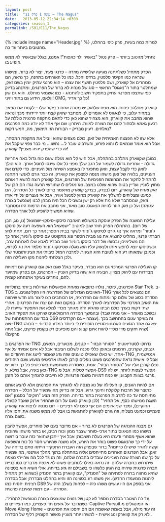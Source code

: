 ```yaml
---
layout: post
title:  "עונה 1 פרק 11 – The Nagus"
date:   2013-05-12 22:34:14 +0300
categories: season_1
permalink: /S01/E11/The_Nagus
---
```

{% include image name="Header.jpg" %}
למרות כמה בעיות, פרק כיפי בהחלט, מהטובים ביותר עד כה.

נתחיל מהטוב ביותר – פרק נטול "באשיר ילד כאפות"! אמנם, בגלל שבאשיר לא ממש הופיע בו.

הפרק מתחיל כשלתחנה מגיעה שלישייה מוזרה – פרנגי צעיר, יצור לא ברור, ומישהו שנראה כמו הקיסר פלפטין, ברדס והכל. כמו כל האורחים בתחנה, כך נראה, הם ממהרים אל קווארק, ושם פלפטין חושף את עצמו – הוא פרנגי עתיק יומין בשם זאק, שמחלטר בתור ה"נאגוס" הראשי – סוג של מנהיג לא ברור של הפרנגים, ומתנהג בדיוק כפי שתצפו מפרנגי עתיק בתפקיד חשוב להתנהג - כמו אשמאי מוחלט. והוא גם שון וולאס, הידוע גם בתור ויזיני! OMG, כל כך אדיר! 

קווארק מתלהב פחות. הוא מניח שלזאק יש מטרה אחת בביקור שלו – לקנות את הפאב במחיר עלוב, כי לנאגוס לא אומרים לו. מסתבר שזאק קצת יותר ידידותי מכך ונראה שהוא מחבב את קווארק; הוא מצהיר שהוא כאן כדי לתאם מתקפה פרנגית כוללת על רבעון גאמא ולסחור להם את הצורה למוות. היתרון: שם אף אחד לא יודע כמה הפרנגים נאלחים. רעיון מבריק – הבורות הזו תימשך, מה, חמש דקות?

אלא שזו לא הפצצה האמיתית של זאק. כולם מצפים שהוא יוביל את מתקפת המסחר, אבל הוא אומר שנמאס לו והוא פורש, והשרביט עובר ל... נחשו... מי כבר צפוי שיקבל את זה כדי שהפרק יהיה מעניין? קווארק!

כמובן שקווארק מתלהב בהתחלה, אבל חיש קל הוא מגלה שעם כוח גדול באה אחריות גדולה – אחריות גדולה לשמור על הגב שלך מפני כל אלו שינסו לחסל אותך. הוא הולך לזאק כדי לקבל עצות, וזאק מתפגר לו באמצע השיחה מול העיניים. כדי לקדם את העניינים, בלוויה של זאק מישהו מנסה לפצפץ את קווארק. זה כבר גורם לאנשי התחנה להתחיל לחקור את המהומות הפנימיות של הפרנגים, אבל קווארק רוצה להשאיר אותם מחוץ לעניין ועדיין בטוח שהוא שולט במצב. ואז מגלים לו שחורשי הרעה נגדו הם הבן של זאק ואחיו של קווארק, רום (בצדק, בצדק; קווארק מתעמר ברום לאורך כל הסדרה). הם כמעט ומצליחים להשליך את קווארק מחוץ למנעל אוויר, אבל אז נעצרים על ידי אודו וזאק, שמסתבר שלא מת אלא רק ישן ובשבילו הכל היה מבחן לבנו (שנכשל בצורה עגומה) ועל כן זאק חוזר להיות הנאגוס. טוב מאוד, אני מחבב את הדמות הזו ומסתבר שהיא תמשיך להופיע לכל אורך הסדרה.

עלילת המשנה של הפרק עוסקת במשולש האהבה סיסקו-סיסקו-ישמעאל (נו, נוג, הבן של רום). בהתחלה הפרק חוזר שוב למוטיב "ישמעאל הוא השפעה רעה על סיסקו ג'וניור" ומראה איך נוג גורם לסיסקו ג'וניור לשקר בבית הספר; אחר כך רום, תחת לחץ חברתי פרנגי, מחליט להוציא את נוג מבית הספר ונוג מתקוטט עם סיסקו ג'וניור; אחר כך הם משלימים; ובסופו של דבר סיסקו ג'וניור שוב מבריז לאבא שלו לארוחת ערב, וכשסיסקו יוצא לחפש אותו ולצעוק עליו הוא מגלה שסיסקו ג'וניור מלמד את נוג לקרוא, וכמובן שמאותו רע הוא לטובת הזוג הצעיר. למרבה המזל כיביתי את הציניותומטר שלי ולכן הצלחתי ליהנות מקו העלילה הזה.

קו העלילה הפרנגי המרכזי גם הוא מבדר, בעיקר בגלל שגם זאק וגם קווארק הם דמויות מבדרות עם ליהוק מצויין. הבעיה היא שזה בדיוק העניין – הפרנגים, גם בפרק שמיועד להם, נותרים בעיקר אתנחתא קומית.

הפרנגים, כזכור, נולדו כתוצאה מאחת הפאשלות הגדולות ביותר בתולדות Star Trek. ב-TOS האויבים הגדולים של הפדרציה היו הקלינגונים. ב-TNG הם נמצאים לכל אורך הסדרה בסוג של שלום קר ומתוח עם הפדרציה, אז הכותבים רצו ליצור גזע חדש שיהווה את האויב המרכזי של הפדרציה לאורך הסדרה. במקום זאת הם יצרו את הפרנגים. אחרי שתי דקות בערך כולם הבינו שהגזע הזה מגוחך מכדי למלא את התפקיד שייעדו לו, ובהמשך הסדרה הרומולאנים שיחקו את תפקיד האויב (ובשלב מאוחר – אני מניח שבד בבד עם ההתפתחות של DS9 עצמה – גם הקרדסים). זה בעיקר עגום בהתחשב בכך שמ-TNG יצא גם אחד הגזעים האנטגוניסטיים הזכורים לי ביותר במדע הבדיוני – הבורג (שהיו חזקים מדי מכדי להוות איום קבוע והם מופיעים רק בקומץ פרקים, אבל איזה פרקים!)

אז הפרנגים ב-TNG נדחקו לסטריאוטיפ "הסוחר הבזוי" – קטנים, מכוערים, רמאים, גנבים, שקרנים, חרמנים ובאופן כללי סכנה לשלום הציבור אבל לא איום אמיתי על אף אחד. יש כאלו שאפילו טוענים שזה גזע שאמור לייצג את היהודים וש-TNG אנטישמית, אבל לי אישית נראה שהפרנגים פשוט נופלים קורבן לאותו ארכיטיפ מזעזע שגם היהודים נפלו קורבן אליו של "הסוחר הבזוי". אמת, כשסדרה משתמשת בארכיטיפ כל כך גרוע יש כאן בעיה, אבל מילא, ל-TNG אפשר לסלוח. אבל מ-DS9 אפשר לצפות ליותר. יש לה פרנגי בצוות הקבוע; יש כמה דמויות משנה פרנגיות; לא חייבים להגחיך אותם כל הזמן.

אם להיות הוגנים, קו העלילה של נוג מנסה לא להגחיך את הפרנגים אלא להציג אותם כתוצר של תרבות קלוקלת וחינוך גרוע. אבל זה בדיוק מה שמעיד על הכלל – הסדרה מתייחסת עד כה לתרבות הפרנגית בתור בדיחה. הפרק הזה מציג "חוקים" בסגנון "אם השגת ממישהו כסף, אל תחזיר" (לכן קווארק כועס על רום שהחזיר ארנק שאבד לבעליו החוקיים), ומצד שני איומים הם אף פעם לא רציניים – רום מנסה לרצוח את קווארק פעמיים וכמעט מצליח, וזה גורם לקווארק להתגאות בו אבל לא ממש משנה את יחסו אליו בשום צורה.

גם מבנה ההנהגה של הפרנגים לא ברור – אם מדובר בעם של סוחרים, אפשר להבין מישהו כמו הנאגוס בתור ארכי-סוחר שצבר ממון וכוח רבים, או בתור מישהו שהוכיח שהוא אשף מסחרי ודעתו היא בעלת חשיבות; אבל איך ייתכן שתואר כזה עובר בירושה על ידי כך שהנאגוס פשוט בוחר את היורש, ולא משנה שהיורש חסר כל כוח והשפעה וקשה להגיד שיש לו כריזמה? ברור שבפרק הזה העברת התפקיד הייתה סתם בדיחה של זאק, אבל הפרנגים האחרים מתייחסים אליה בהתחלה בתוך מהלך אותנטי, מה שמעיד על כך שזו הצורה שבה העניינים עובדים בחברה שלהם, וזה מנוגד לכל מה שהייתי מצפה שיתרחש בחברה שלהם. זה נראה כאילו לכותבים פשוט לא אכפת מדברים כמו בניית חברה פרנגית שיהיה בה הגיון כלשהו כי בשבילם זה גזע בדיחה.
אולי השיא הוא בסצינה שהיא מחווה ברורה לפתיחה של "הסנדק", עם קווארק בתור הסנדק (כשהוא רק מתחיל ליהנות ממעמדו החדש). אין משהו רע בסצינה הזו והיא בהחלט מבדרת; אבל בסדרה רצינית יחסית כמו DS9 אני בספק אם היו עושים משהו כזה – לפחות בשלב הזה של הסדרה – עם דמות שאיננה פרנגית.

עד כה הצטבר בסדרה מספר לא קטן של גזעים שמוצגים בצורה מטופשת להחריד. כשמדובר על גזעים חד פעמיים, כמו הציידים מ-Captive Pursuit או המונגולים מ-Move Along Home זה עוד מילא, אבל באמת שאשמח אם הם יהפכו את הפרנגים – ולא רק את קווארק ונוג אישית - למשהו יותר מעניין מאשר הקומיק רליף של הסדרה.
